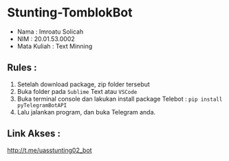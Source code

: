 # Stunting-TomblokBot

- Nama         : Imroatu Solicah
- NIM          : 20.01.53.0002
- Mata Kuliah  : Text Minning

## Rules :
1. Setelah download package, zip folder tersebut
2. Buka folder pada `Sublime` Text atau `VSCode`
3. Buka terminal console dan lakukan install package Telebot : `pip install pyTelegramBotAPI`
3. Lalu jalankan program, dan buka Telegram anda.

## Link Akses : 
http://t.me/uasstunting02_bot
